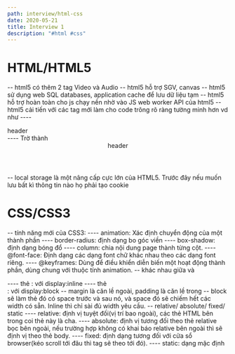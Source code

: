 ```yaml
---
path: interview/html-css
date: 2020-05-21
title: Interview 1
description: "#html #css"
---
```

# HTML/HTML5
-- html5 có thêm 2 tag Video và Audio
-- html5 hỗ trợ SGV, canvas
-- html5 sử dụng web SQL databases, application cache để lưu dữ liệu tạm
-- html5 hỗ trợ hoàn toàn cho js chạy nền nhờ vào JS web worker API của html5
-- html5 cải tiến với các tag mới làm cho code trông rõ ràng tường minh hơn vd như
---- <div id="header">header</div> 
---- Trờ thành <header>header</header>
-- local storage là một nâng cấp cực lớn của HTML5. Trước đây nếu muốn lưu bất kì thông tin nào họ phải tạo cookie

# CSS/CSS3
-- tính năng mới của CSS3:
---- animation: Xác định chuyển động của một thành phần
---- border-radius: định dạng bo góc viền
---- box-shadow: định dạng bóng đổ
---- column: chia nội dung page thành từng cột.
---- @font-face: Định dạng các dạng font chữ khác nhau theo các dạng font riêng.
---- @keyframes: Dùng để điều khiển diễn biến một hoạt động thành phần, dùng chung với thuộc tính animation.
-- khác nhau giữa <span> và <div>
---- thẻ <span>: với display:inline
---- thẻ <div>: với display:block
-- margin là căn lề ngoài, padding là căn lề trong
-- block sẽ làm thẻ đó có space trước và sau nó, và space đó sẽ chiếm hết các width có sẵn. Inline thì chỉ sài đủ width yêu cầu.
-- relative/ absolute/ fixed/ static
---- relative: định vị tuyệt đối(vị trí bao ngoài), các thẻ HTML bên trong coi thẻ này là cha.
---- absolute: định vị tương đối theo thẻ relative bọc bên ngoài, nếu trường hợp không có khai báo relative bên ngoài thì sẽ định vị theo thẻ body.
---- fixed: định dạng tương đối với cửa sổ browser(kéo scroll tới đâu thì tag sẽ theo tới đó).
---- static: dạng mặc định